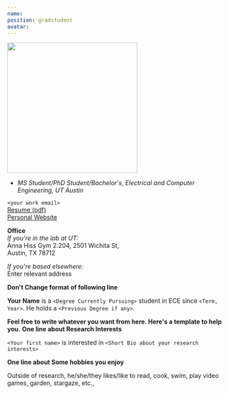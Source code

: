 ```yaml
---
name: 
position: gradstudent
avatar: 
---
```


<img width="300" src="{{site.baseurl}}/images/people/{{page.avatar}}" data-action="zoom">

- _MS Student/PhD Student/Bachelor's, Electrical and Computer Engineering, UT Austin_<br>

<i class="fa fa-envelope-o"></i> `<your work email>`<br>
<i class="fa fa-newspaper-o"></i> [Resume (pdf)](/documents/your_resume_filename.pdf)<br>
<i class="fa fa-external-link"></i> [Personal Website](<link to your website>)

**Office**<br>
_If you're in the lab at UT:_<br>
Anna Hiss Gym 2.204, 2501 Wichita St,<br>
Austin, TX 78712

_If you're based elsewhere:_<br>
Enter relevant address

**Don't Change format of following line**

<span class="sc">**Your Name**</span> is a `<Degree Currently Pursuing>` student in ECE since `<Term, Year>`. He holds a `<Previous Degree if any>`. 

**Feel free to write whatever you want from here. Here's a template to help you.**
**One line about Research Interests**

`<Your first name>` is interested in `<Short Bio about your research interests>`

**One line about Some hobbies you enjoy**

Outside of research, he/she/they likes/like to read, cook, swim, play video games, garden, stargaze, etc.,
